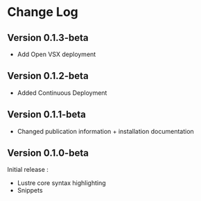 # Change Log

## Version 0.1.3-beta

- Add Open VSX deployment

## Version 0.1.2-beta

- Added Continuous Deployment


## Version 0.1.1-beta

- Changed publication information + installation documentation


## Version 0.1.0-beta

Initial release :
- Lustre core syntax highlighting
- Snippets